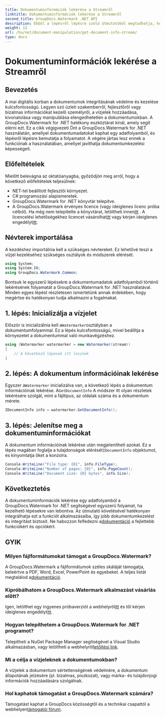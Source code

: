 ```yaml
---
title: Dokumentuminformációk lekérése a Streamről
linktitle: Dokumentuminformációk lekérése a Streamről
second_title: GroupDocs.Watermark .NET API
description: Ebből a lépésről lépésre szóló útmutatóból megtudhatja, hogyan szerezhet be dokumentuminformációkat egy adatfolyamból a GroupDocs.Watermark for .NET segítségével. Az Ön dokumentumkezelési lehetőségei könnyedén.
weight: 12
url: /hu/net/document-manipulation/get-document-info-stream/
type: docs
---
```

# Dokumentuminformációk lekérése a Streamről

## Bevezetés
A mai digitális korban a dokumentumok integritásának védelme és kezelése kulcsfontosságú. Legyen szó üzleti szakemberről, fejlesztőről vagy bizalmas információkat kezelő személyről, a vízjelek hozzáadása, kivonatolása vagy manipulálása elengedhetetlen a dokumentumokban. A GroupDocs.Watermark for .NET hatékony eszköztárat kínál, amely segít elérni ezt. Ez a cikk végigvezeti Önt a GroupDocs.Watermark for .NET használatán, amellyel dokumentumadatokat kaphat egy adatfolyamból, és lépésről lépésre bemutatja a folyamatot. A végére jártas lesz ennek a funkciónak a használatában, amellyel javíthatja dokumentumkezelési képességeit.
## Előfeltételek
Mielőtt belevágna az oktatóanyagba, győződjön meg arról, hogy a következő előfeltételek teljesülnek:
- NET-tel beállított fejlesztői környezet.
- C# programozási alapismeretek.
- GroupDocs.Watermark for .NET könyvtár telepítve.
- A GroupDocs.Watermark érvényes licence (vagy ideiglenes licenc próba célból).
 Ha még nem telepítette a könyvtárat, letöltheti innen[itt](https://releases.groupdocs.com/Watermark/net/) . A licencelési lehetőségekhez licencet vásárolhat[itt](https://purchase.groupdocs.com/buy) vagy kérjen ideiglenes engedélyt[itt](https://purchase.groupdocs.com/temporary-license/).
## Névterek importálása
A kezdéshez importálnia kell a szükséges névtereket. Ez lehetővé teszi a vízjel kezeléséhez szükséges osztályok és módszerek elérését.
```csharp
using System;
using System.IO;
using GroupDocs.Watermark.Common;
```
Bontsuk le egyszerű lépésekre a dokumentumadatok adatfolyamból történő lekérésének folyamatát a GroupDocs.Watermark for .NET használatával. Minden egyes lépést részletesen ismertetünk annak érdekében, hogy megértse és hatékonyan tudja alkalmazni a fogalmakat.
## 1. lépés: Inicializálja a vízjelet
 Először is inicializálnia kell a`Watermarker`osztályban a dokumentumfolyammal. Ez a lépés kulcsfontosságú, mivel beállítja a környezetet a dokumentummal való munkavégzéshez.
```csharp
using (Watermarker watermarker = new Watermarker(stream))
{
    // A következő lépések itt lesznek
}
```
## 2. lépés: A dokumentum információinak lekérése
 Egyszer a`Watermarker` inicializálva van, a következő lépés a dokumentum információinak lekérése. A`GetDocumentInfo` A módszer itt olyan részletek lekérésére szolgál, mint a fájltípus, az oldalak száma és a dokumentum mérete.
```csharp
IDocumentInfo info = watermarker.GetDocumentInfo();
```
## 3. lépés: Jelenítse meg a dokumentuminformációkat
 A dokumentum információinak lekérése után megjelenítheti azokat. Ez a lépés magában foglalja a tulajdonságok elérését`IDocumentInfo` objektumot, és kinyomtatja őket a konzolra.
```csharp
Console.WriteLine("File type: {0}", info.FileType);
Console.WriteLine("Number of pages: {0}", info.PageCount);
Console.WriteLine("Document size: {0} bytes", info.Size);
```

## Következtetés
 A dokumentuminformációk lekérése egy adatfolyamból a GroupDocs.Watermark for .NET segítségével egyszerű folyamat, ha kezelhető lépésekre van lebontva. Az útmutató követésével hatékonyan integrálhatja ezt a funkciót alkalmazásaiba, így jobb dokumentumkezelést és integritást biztosít. Ne habozzon felfedezni a[dokumentáció](https://tutorials.groupdocs.com/Watermark/net/) a fejlettebb funkciókért és opciókért.
## GYIK
### Milyen fájlformátumokat támogat a GroupDocs.Watermark?
 A GroupDocs.Watermark a fájlformátumok széles skáláját támogatja, beleértve a PDF, Word, Excel, PowerPoint és egyebeket. A teljes listát megtalálod a[dokumentáció](https://tutorials.groupdocs.com/Watermark/net/).
### Kipróbálhatom a GroupDocs.Watermark alkalmazást vásárlás előtt?
 Igen, letölthet egy ingyenes próbaverziót a webhelyről[itt](https://releases.groupdocs.com/) és től kérjen ideiglenes engedélyt[itt](https://purchase.groupdocs.com/temporary-license/).
### Hogyan telepíthetem a GroupDocs.Watermark for .NET programot?
 Telepítheti a NuGet Package Manager segítségével a Visual Studio alkalmazásban, vagy letöltheti a webhelyről[letöltési link](https://releases.groupdocs.com/Watermark/net/).
### Mi a célja a vízjeleknek a dokumentumokban?
A vízjelek a dokumentum sértetlenségének védelmére, a dokumentum állapotának jelzésére (pl. bizalmas, piszkozat), vagy márka- és tulajdonjogi információk hozzáadására szolgálnak.
### Hol kaphatok támogatást a GroupDocs.Watermark számára?
 Támogatást kaphat a GroupDocs közösségtől és a technikai csapattól a webhelyen[támogatói fórum](https://forum.groupdocs.com/c/watermark/19).